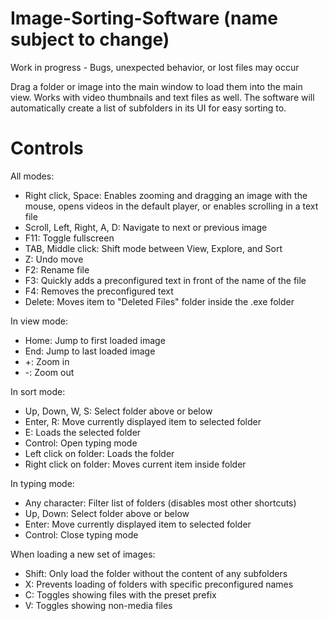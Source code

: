 # Image-Sorting-Software (name subject to change)

Work in progress - Bugs, unexpected behavior, or lost files may occur

Drag a folder or image into the main window to load them into the main view. Works with video thumbnails and text files as well. The software will automatically create a list of subfolders in its UI for easy sorting to.

# Controls

All modes:
  - Right click, Space: Enables zooming and dragging an image with the mouse, opens videos in the default player, or enables scrolling in a text file 
  - Scroll, Left, Right, A, D: Navigate to next or previous image
  - F11: Toggle fullscreen
  - TAB, Middle click: Shift mode between View, Explore, and Sort
  - Z: Undo move
  - F2: Rename file
  - F3: Quickly adds a preconfigured text in front of the name of the file
  - F4: Removes the preconfigured text
  - Delete: Moves item to "Deleted Files" folder inside the .exe folder
  

In view mode:
- Home: Jump to first loaded image
- End: Jump to last loaded image
- +: Zoom in
- -: Zoom out
  
  
In sort mode:
- Up, Down, W, S: Select folder above or below
- Enter, R: Move currently displayed item to selected folder
- E: Loads the selected folder
- Control: Open typing mode
- Left click on folder: Loads the folder
- Right click on folder: Moves current item inside folder
  
 
In typing mode:
- Any character: Filter list of folders (disables most other shortcuts)
- Up, Down: Select folder above or below
- Enter: Move currently displayed item to selected folder
- Control: Close typing mode
  
  
When loading a new set of images:
- Shift: Only load the folder without the content of any subfolders
- X: Prevents loading of folders with specific preconfigured names
- C: Toggles showing files with the preset prefix
- V: Toggles showing non-media files
